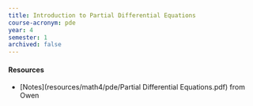 ```yaml
---
title: Introduction to Partial Differential Equations
course-acronym: pde
year: 4
semester: 1
archived: false
---
```


#### Resources

- [Notes](resources/math4/pde/Partial Differential Equations.pdf) from Owen